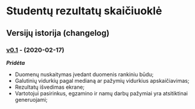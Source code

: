 # Studentų rezultatų skaičiuoklė



## Versijų istorija (changelog)

### [v0.1](https://github.com/GudUgne/Objektinis02/releases/tag/v.01) - (2020-02-17)

***Pridėta***

- Duomenų nuskaitymas įvedant duomenis rankiniu būdu;
- Galutinių vidurkių pagal medianą ar pažymių vidurkius apskaičiavimas;
- Rezultatų išvedimas ekrane;
- Vartotojui pasirinkus, egzamino ir namų darbų pažymiai yra atsitiktinai generuojami;
